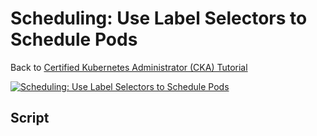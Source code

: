 # Scheduling: Use Label Selectors to Schedule Pods

Back to [Certified Kubernetes Administrator (CKA) Tutorial](https://github.com/larkintuckerllc/k8s-cka-tutorial)

[![Scheduling: Use Label Selectors to Schedule Pods](http://img.youtube.com/vi/XXXXX/0.jpg)]()

## Script


